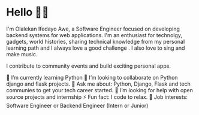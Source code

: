 # Hello 👋🏾
I'm Olalekan Ifedayo Awe, a Software Engineer focused on developing backend systems for web applications. I'm an enthusiast for technolgy, gadgets, world histories, sharing technical knowledge from my personal learning path and I always love a good challenge . I also love to sing and make music.

I contribute to community events and build exciting personal apps.

🌱 I’m currently learning Python
👯 I’m looking to collaborate on Python django and flask projects.
💬 Ask me about: Python, Django, Flask and tech communies to get your tech career started.
🤔 I’m looking for help with open source projects and internship
⚡ Fun fact: I code to relax.
💼 Job interests: Software Engineer or Backend Engineer (Intern or Junior)
